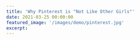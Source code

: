 ```yaml
---
title: 'Why Pinterest is "Not Like Other Girls"'
date: 2021-03-25 00:00:00
featured_image: '/images/demo/pinterest.jpg'
excerpt: 
---
```

